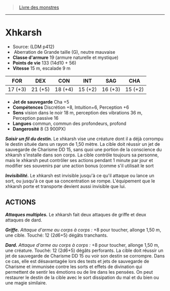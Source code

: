 ﻿> [Livre des monstres](tome_of_beasts.md)

---

# Xhkarsh

- Source: (LDM p412)
-  Aberration de Grande taille (G), neutre mauvaise
- **Classe d'armure** 19 (armure naturelle et mystique)
- **Points de vie** 133 (14d10 + 56)
- **Vitesse** 15 m, escalade 9 m

|FOR|DEX|CON|INT|SAG|CHA|
|---|---|---|---|---|---|
|17 (+3)|21 (+5)|18 (+4)|15 (+2)|16 (+3)|15 (+2)|

- **Jet de sauvegarde** Cha +5
- **Compétences** Discrétion +8, Intuition+6, Perception +6
- **Sens** vision dans le noir 18 m, perception des vibrations 36 m, Perception passive 16
- **Langues** commun, commun des profondeurs, profond
- **Dangerosité** 8 (3 900PX)

**_Saisir un fil du destin._** Le xhkarsh vise une créature dont il a déjà corrompu le destin située dans un rayon de 1,50 mètre. La cible doit réussir un jet de sauvegarde de Charisme DD 15, sans quoi une portion de la conscience du xhkarsh s'installe dans son corps. La cible contrôle toujours sa personne, mais le xhkarsh peut contrôler ses actions pendant 1 minute par jour et modifier ses souvenirs par une action bonus (comme s'il utilisait le sort

**_Invisibilité._** Le xhkarsh est invisible jusqu'à ce qu'il attaque ou lance un sort, ou jusqu'à ce que sa concentration se rompe. L'équipement que le xhkarsh porte et transporte devient aussi invisible que lui.

## ACTIONS

**_Attaques multiples._** Le xhkarsh fait deux attaques de griffe et deux attaques de dard.

**_Griffe._** _Attaque d'arme au corps à corps :_ +8 pour toucher, allonge 1,50 m, une cible. Touché: 12 (2d6+5) dégâts tranchants.

**_Dard._** _Attaque d'arme au corps à corps :_ +8 pour toucher, allonge 1,50 m, une créature. Touché: 12 (2d6+5) dégâts perforants. La cible doit réussir un jet de sauvegarde de Charisme DD 15 ou voir son destin se corrompre. Dans ce cas, elle est désavantagée lors des tests et jets de sauvegarde de Charisme et immunisée contre les sorts et effets de divination qui permettent de sentir les émotions ou de lire dans les pensées. On peut restaurer le destin de la cible avec le sort dissipation du mal et du bien ou une magie similaire.

